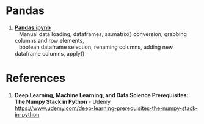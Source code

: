 # Pandas

1.  **[Pandas.ipynb](https://github.com/nkuhta/Numpy-Stack/blob/master/Pandas/Pandas.ipynb)**  
&ensp;  Manual data loading, dataframes, as.matrix() conversion, grabbing columns and row elements,     
&ensp;  boolean dataframe selection, renaming columns, adding new dataframe columns, apply()

 
#  References
1.  **Deep Learning, Machine Learning, and Data Science Prerequisites: The Numpy Stack in Python** - Udemy   
	https://www.udemy.com/deep-learning-prerequisites-the-numpy-stack-in-python
